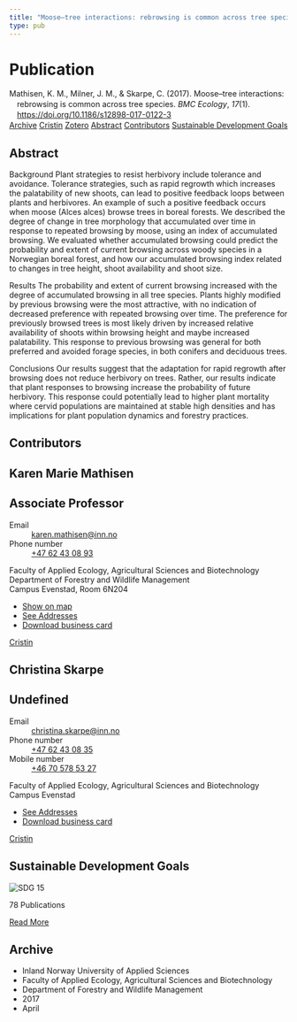 ```yaml
---
title: "Moose–tree interactions: rebrowsing is common across tree species"
type: pub
---
```

<h1>Publication</h1>
<article id="csl-bib-container-B6KW87CJ" class="csl-bib-container">
  <div class="csl-bib-body" style="line-height: 1.35; padding-left: 1em; text-indent:-1em;">
  <div class="csl-entry">Mathisen, K. M., Milner, J. M., &amp; Skarpe, C. (2017). Moose&#x2013;tree interactions: rebrowsing is common across tree species. <i>BMC Ecology</i>, <i>17</i>(1). <a href="https://doi.org/10.1186/s12898-017-0122-3">https://doi.org/10.1186/s12898-017-0122-3</a></div>
</div>
  <div class="csl-bib-buttons">
    <a href="#taxonomy-article-B6KW87CJ" class="csl-bib-button">Archive</a>
    <a href="https://app.cristin.no/results/show.jsf?id=1466503" alt="Cristin URL" class="csl-bib-button">Cristin</a>
    <a href="http://zotero.org/groups/5022929/items/B6KW87CJ" alt="Zotero URL" class="csl-bib-button">Zotero</a>
    <a href="#abstract-article-B6KW87CJ" class="csl-bib-button">Abstract</a>
    <a href="#contributors-article-B6KW87CJ" class="csl-bib-button">Contributors</a>
    <a href="#sdg-article-B6KW87CJ" class="csl-bib-button">Sustainable Development Goals</a>
  </div>
  <div id="csl-bib-meta-container-B6KW87CJ"></div>
</article>
<div id="csl-bib-meta-B6KW87CJ" class="csl-bib-meta">
  <article id="abstract-article-B6KW87CJ" class="abstract-article">
    <h1>Abstract</h1>
    Background 
Plant strategies to resist herbivory include tolerance and avoidance. Tolerance strategies, such as rapid regrowth which increases the palatability of new shoots, can lead to positive feedback loops between plants and herbivores. An example of such a positive feedback occurs when moose (Alces alces) browse trees in boreal forests. We described the degree of change in tree morphology that accumulated over time in response to repeated browsing by moose, using an index of accumulated browsing. We evaluated whether accumulated browsing could predict the probability and extent of current browsing across woody species in a Norwegian boreal forest, and how our accumulated browsing index related to changes in tree height, shoot availability and shoot size. 
 
Results 
The probability and extent of current browsing increased with the degree of accumulated browsing in all tree species. Plants highly modified by previous browsing were the most attractive, with no indication of decreased preference with repeated browsing over time. The preference for previously browsed trees is most likely driven by increased relative availability of shoots within browsing height and maybe increased palatability. This response to previous browsing was general for both preferred and avoided forage species, in both conifers and deciduous trees. 
 
Conclusions 
Our results suggest that the adaptation for rapid regrowth after browsing does not reduce herbivory on trees. Rather, our results indicate that plant responses to browsing increase the probability of future herbivory. This response could potentially lead to higher plant mortality where cervid populations are maintained at stable high densities and has implications for plant population dynamics and forestry practices.
  </article>
  <article id="contributors-article-B6KW87CJ" class="contributors-article">
    <h1>Contributors</h1>
    <div class="personas">
<div class="vrtx-hinn-person-card">
<div class="photo">
<i class="lar la-user-circle missing-person"></i>
</div>
<div class="info">
<hgroup><h1>Karen Marie Mathisen</h1>
<h2>Associate Professor</h2>
</hgroup><dl>
<dt>Email</dt>
<dd>
<a href="mailto:karen.mathisen@inn.no">karen.mathisen@inn.no</a>
</dd>
<dt>Phone number</dt>
<dd><a href="tel:+4762430893">
+47 62 43 08 93
</a></dd>
</dl>
<p>
Faculty of Applied Ecology, Agricultural Sciences and Biotechnology<br>
Department of Forestry and Wildlife Management<br>
Campus Evenstad,
Room 6N204
</p>
<ul class="vrtx-hinn-links">
<li><a href="https://www.google.com/maps?q=61.42516,11.07813">Show on map</a></li>
<li><a href="https://www.inn.no/english/find-an-employee/karen-mathisen.html#vrtx-hinn-addresses">See Addresses</a></li>
<li><a href="https://www.inn.no/english/find-an-employee/karen-mathisen.html?vrtx=vcf">Download business card</a></li>
</ul>
</div>
</div>
<a href="https://app.cristin.no/persons/show.jsf?id=328273" alt="Cristin URL" class="personas-cristin">Cristin</a>
</div> <div class="personas">
<div class="vrtx-hinn-person-card">
<div class="photo">
<i class="lar la-user-circle missing-person"></i>
</div>
<div class="info">
<hgroup><h1>Christina Skarpe</h1>
<h2>Undefined</h2>
</hgroup><dl>
<dt>Email</dt>
<dd>
<a href="mailto:christina.skarpe@inn.no">christina.skarpe@inn.no</a>
</dd>
<dt>Phone number</dt>
<dd><a href="tel:+4762430835">
+47 62 43 08 35
</a></dd>
<dt>Mobile number</dt>
<dd><a href="tel:+46705785327">
+46 70 578 53 27
</a></dd>
</dl>
<p>
Faculty of Applied Ecology, Agricultural Sciences and Biotechnology<br>
Campus Evenstad
</p>
<ul class="vrtx-hinn-links">
<li><a href="https://www.inn.no/english/find-an-employee/christina-skarpe.html#vrtx-hinn-addresses">See Addresses</a></li>
<li><a href="https://www.inn.no/english/find-an-employee/christina-skarpe.html?vrtx=vcf">Download business card</a></li>
</ul>
</div>
</div>
<a href="https://app.cristin.no/persons/show.jsf?id=328270" alt="Cristin URL" class="personas-cristin">Cristin</a>
</div>
  </article>
  <article id="sdg-article-B6KW87CJ" class="sdg-article">
    <h1>Sustainable Development Goals</h1>
    <div class="sdg-container"><div id="sdg15" class="sdg">
<img src="{{< params subfolder >}}images/sdg/sdg15_en.png" class="image" alt="SDG 15">
<div class="sdg-overlay">
<p class="sdg-publication-count"><span>78</span> Publications</p>
<p><a href="https://sdgs.un.org/goals/goal15" class="sdg-read-more">Read More</a></p>
</div>
</div></div>
  </article>
  <article id="taxonomy-article-B6KW87CJ" class="taxonomy-article">
    <h1>Archive</h1>
    <ul>
      <li>Inland Norway University of Applied Sciences</li>
      <li>Faculty of Applied Ecology, Agricultural Sciences and Biotechnology</li>
      <li>Department of Forestry and Wildlife Management</li>
      <li>2017</li>
      <li>April</li>
    </ul>
  </article>
</div>
